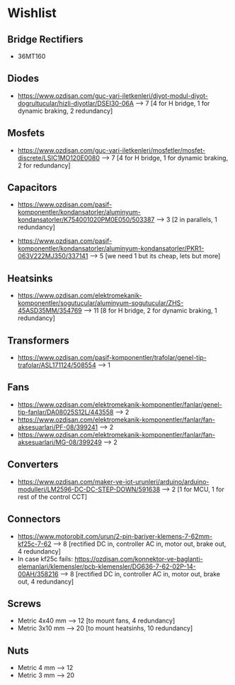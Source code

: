 # Wishlist

## Bridge Rectifiers
- 36MT160 

## Diodes
- https://www.ozdisan.com/guc-yari-iletkenleri/diyot-modul-diyot-dogrultucular/hizli-diyotlar/DSEI30-06A --> 7 [4 for H bridge, 1 for dynamic braking, 2 redundancy]

## Mosfets
- https://www.ozdisan.com/guc-yari-iletkenleri/mosfetler/mosfet-discrete/LSIC1MO120E0080 --> 7 [4 for H bridge, 1 for dynamic braking, 2 for redundancy]

## Capacitors
- https://www.ozdisan.com/pasif-komponentler/kondansatorler/aluminyum-kondansatorler/K754001020PM0E050/503387 --> 3 [2 in parallels, 1 redundancy]

- https://www.ozdisan.com/pasif-komponentler/kondansatorler/aluminyum-kondansatorler/PKR1-063V222MJ350/337141 --> 5 [we need 1 but its cheap, lets but more]

## Heatsinks
- https://www.ozdisan.com/elektromekanik-komponentler/sogutucular/aluminyum-sogutucular/ZHS-45ASD35MM/354769 --> 11 [8 for H bridge, 2 for dynamic braking, 1 redundancy]

## Transformers
- https://www.ozdisan.com/pasif-komponentler/trafolar/genel-tip-trafolar/ASL171124/508554 --> 1

## Fans
- https://www.ozdisan.com/elektromekanik-komponentler/fanlar/genel-tip-fanlar/DA08025S12L/443558 --> 2
- https://www.ozdisan.com/elektromekanik-komponentler/fanlar/fan-aksesuarlari/PF-08/399241 --> 2
- https://www.ozdisan.com/elektromekanik-komponentler/fanlar/fan-aksesuarlari/MG-08/399249 --> 2

## Converters
- https://www.ozdisan.com/maker-ve-iot-urunleri/arduino/arduino-modulleri/LM2596-DC-DC-STEP-DOWN/591638 --> 2 [1 for MCU, 1 for rest of the control CCT]

## Connectors
- https://www.motorobit.com/urun/2-pin-bariyer-klemens-7-62mm-kf25c-7-62 --> 8 [rectified DC in, controller AC in, motor out, brake out, 4 redundancy]
- In case kf25c fails:  https://ozdisan.com/konnektor-ve-baglanti-elemanlari/klemensler/pcb-klemensler/DG636-7-62-02P-14-00AH/358216 --> 8 [rectified DC in, controller AC in, motor out, brake out, 4 redundancy]

## Screws
- Metric 4x40 mm --> 12 [to mount fans, 4 redundancy]
- Metric 3x10 mm --> 20 [to mount heatsinhs, 10 redundancy]

## Nuts
- Metric 4 mm --> 12
- Metric 3 mm --> 20